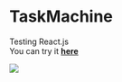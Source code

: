 # TaskMachine
Testing React.js <br />
You can try it [**here**](https://danielcoorner.github.io/SimonDice/)

![](https://i.imgur.com/X0uk0SC.png)

